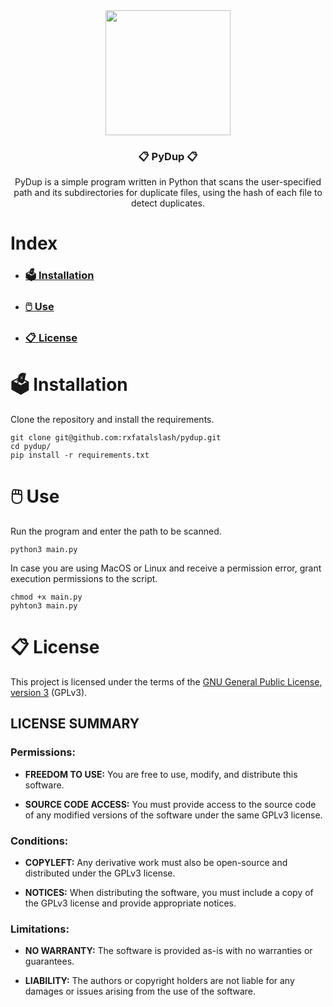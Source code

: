 <div align="center">
    <img src="https://i.imgur.com/rvHtNQt.png" width="200px">

### 📋 PyDup 📋

PyDup is a simple program written in Python that scans the user-specified path and its subdirectories for duplicate files, using the hash of each file to detect duplicates.
</div>

# Index
* ### [🗳️ Installation](#🗳️-installation)
* ### [🖱️ Use](#🖱️-use)
* ### [📋 License](#📋-license)

# 🗳️ Installation
Clone the repository and install the requirements.
```
git clone git@github.com:rxfatalslash/pydup.git
cd pydup/
pip install -r requirements.txt
```

# 🖱️ Use
Run the program and enter the path to be scanned.
```
python3 main.py
```
In case you are using MacOS or Linux and receive a permission error, grant execution permissions to the script.
```
chmod +x main.py
pyhton3 main.py
```

# 📋 License
This project is licensed under the terms of the [GNU General Public License, version 3](https://www.gnu.org/licenses/gpl-3.0.html) (GPLv3).

## LICENSE SUMMARY
### Permissions:

* **FREEDOM TO USE:** You are free to use, modify, and distribute this software.

* **SOURCE CODE ACCESS:** You must provide access to the source code of any modified versions of the software under the same GPLv3 license.

### Conditions:

* **COPYLEFT:** Any derivative work must also be open-source and distributed under the GPLv3 license.

* **NOTICES:** When distributing the software, you must include a copy of the GPLv3 license and provide appropriate notices.

### Limitations:

* **NO WARRANTY:** The software is provided as-is with no warranties or guarantees.

* **LIABILITY:** The authors or copyright holders are not liable for any damages or issues arising from the use of the software.

<a href="https://www.gnu.org/licenses/gpl-3.0.html" target="_blank">
  <img src="https://upload.wikimedia.org/wikipedia/commons/9/93/GPLv3_Logo.svg" width="80" height="15" />
</a>